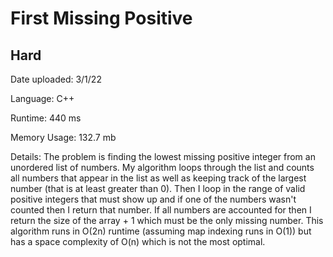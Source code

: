 
# First Missing Positive

## Hard

Date uploaded: 3/1/22

Language: C++

Runtime: 440 ms

Memory Usage: 132.7 mb

Details: The problem is finding the lowest missing positive integer from an unordered list of numbers. My algorithm loops through the list and counts all numbers that appear in the list as well as keeping track of the largest number (that is at least greater than 0). Then I loop in the range of valid positive integers that must show up and if one of the numbers wasn't counted then I return that number. If all numbers are accounted for then I return the size of the array + 1 which must be the only missing number. This algorithm runs in O(2n) runtime (assuming map indexing runs in O(1)) but has a space complexity of O(n) which is not the most optimal.
